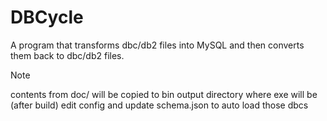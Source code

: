 # DBCycle

A program that transforms dbc/db2 files into MySQL and then converts them back to dbc/db2 files.

> [!NOTE]
> contents from doc/ will be copied to bin output directory where exe will be (after build) edit config and update schema.json to auto load those dbcs
